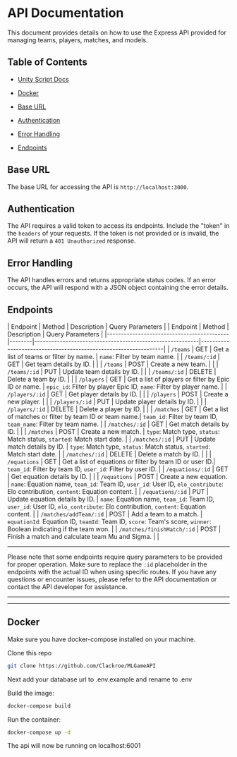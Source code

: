 # API Documentation

This document provides details on how to use the Express API provided for managing teams, players, matches, and models.

## Table of Contents

- [Unity Script Docs](UnityScripts/README.md)

- [Docker](#docker)
- [Base URL](#base-url)
- [Authentication](#authentication)
- [Error Handling](#error-handling)
- [Endpoints](#endpoints)

## Base URL

The base URL for accessing the API is `http://localhost:3000`.

## Authentication

The API requires a valid token to access its endpoints. Include the "token" in the `headers` of your requests. If the token is not provided or is invalid, the API will return a `401 Unauthorized` response.

## Error Handling

The API handles errors and returns appropriate status codes. If an error occurs, the API will respond with a JSON object containing the error details.

## Endpoints

| Endpoint | Method | Description | Query Parameters |
| Endpoint | Method | Description | Query Parameters |
|-------------------------------------------|--------|----------------------------------------------------------|-----------------------------------------------------------------|
| `/teams` | GET | Get a list of teams or filter by name. | `name`: Filter by team name. |
| `/teams/:id` | GET | Get team details by ID. | |
| `/teams` | POST | Create a new team. | |
| `/teams/:id` | PUT | Update team details by ID. | |
| `/teams/:id` | DELETE | Delete a team by ID. | |
| `/players` | GET | Get a list of players or filter by Epic ID or name. | `epic_id`: Filter by player Epic ID, `name`: Filter by player name. |
| `/players/:id` | GET | Get player details by ID. | |
| `/players` | POST | Create a new player. | |
| `/players/:id` | PUT | Update player details by ID. | |
| `/players/:id` | DELETE | Delete a player by ID. | |
| `/matches` | GET | Get a list of matches or filter by team ID or team name.| `team_id`: Filter by team ID, `team_name`: Filter by team name. |
| `/matches/:id` | GET | Get match details by ID. | |
| `/matches` | POST | Create a new match. | `type`: Match type, `status`: Match status, `started`: Match start date. |
| `/matches/:id` | PUT | Update match details by ID. | `type`: Match type, `status`: Match status, `started`: Match start date. |
| `/matches/:id` | DELETE | Delete a match by ID. | |
| `/equations` | GET | Get a list of equations or filter by team ID or user ID.| `team_id`: Filter by team ID, `user_id`: Filter by user ID. |
| `/equations/:id` | GET | Get equation details by ID. | |
| `/equations` | POST | Create a new equation. | `name`: Equation name, `team_id`: Team ID, `user_id`: User ID, `elo_contribute`: Elo contribution, `content`: Equation content. |
| `/equations/:id` | PUT | Update equation details by ID. | `name`: Equation name, `team_id`: Team ID, `user_id`: User ID, `elo_contribute`: Elo contribution, `content`: Equation content. |
| `/matches/addTeam/:id` | POST | Add a team to a match. | `equationId`: Equation ID, `teamId`: Team ID, `score`: Team's score, `winner`: Boolean indicating if the team won. |
| `/matches/finishMatch/:id` | POST | Finish a match and calculate team Mu and Sigma. | |

---

Please note that some endpoints require query parameters to be provided for proper operation. Make sure to replace the `:id` placeholder in the endpoints with the actual ID when using specific routes. If you have any questions or encounter issues, please refer to the API documentation or contact the API developer for assistance.

---

---

## Docker

Make sure you have docker-compose installed on your machine.

Clone this repo

```bash
git clone https://github.com/Clackroe/MLGameAPI
```

Next add your database url to .env.example and rename to .env

Build the image:

```bash
docker-compose build
```

Run the container:

```bash
docker-compose up -d
```

The api will now be running on localhost:6001
